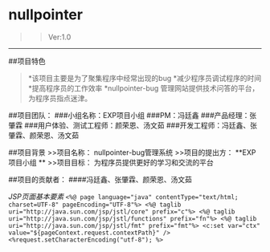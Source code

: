 # nullpointer
>>Ver:1.0
***
##项目特色
>	*该项目主要是为了聚集程序中经常出现的bug
	*减少程序员调试程序的时间
	*提高程序员的工作效率
	*nullpointer-bug 管理网站提供技术问答的平台，为程序员指点迷津。

##项目团队：
###小组名称：EXP项目小组
###PM：冯廷鑫
###产品经理：张肇霖
###用户体验、测试工程师：颜荣恩、汤文茹
###开发工程师：冯廷鑫、张肇霖、颜荣恩、汤文茹

##项目背景
	>>项目名称：		nullpointer-bug管理系统 
	>>项目的提出方：	**EXP项目小组 **
	>>项目目标：		为程序员提供更好的学习和交流的平台

##项目的贡献者：
####冯廷鑫、张肇霖、颜荣恩、汤文茹

*JSP页面基本要素*
`
	<%@ page language="java" contentType="text/html; charset=UTF-8" pageEncoding="UTF-8"%>
	<%@ taglib uri="http://java.sun.com/jsp/jstl/core" prefix="c"%>
	<%@ taglib uri="http://java.sun.com/jsp/jstl/functions" prefix="fn"%>
	<%@ taglib uri="http://java.sun.com/jsp/jstl/fmt" prefix="fmt"%>
	<c:set var="ctx" value="${pageContext.request.contextPath}" />
	<%request.setCharacterEncoding("utf-8"); %>
`

